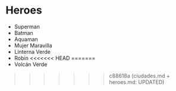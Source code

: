 # Heroes

* Superman
* Batman
* Aquaman
* Mujer Maravilla
* Linterna Verde
* Robin
<<<<<<< HEAD
=======
* Volcán Verde
>>>>>>> c88618a (ciudades.md + heroes.md: UPDATED)

